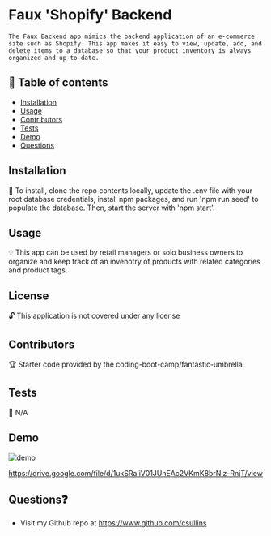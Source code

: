 # Faux 'Shopify' Backend
    The Faux Backend app mimics the backend application of an e-commerce site such as Shopify. This app makes it easy to view, update, add, and delete items to a database so that your product inventory is always organized and up-to-date.
  
  ## 📘 Table of contents
  - [Installation](#installation)
  - [Usage](#usage)
  - [Contributors](#contributors)
  - [Tests](#tests)
  - [Demo](#demo)
  - [Questions](#questions)

  ## Installation 
  
  🔧 To install, clone the repo contents locally, update the .env file with your root database credentials, install npm packages, and run 'npm run seed' to populate the database. Then, start the server with 'npm start'.
  
  ## Usage 

  💡 This app can be used by retail managers or solo business owners to organize and keep track of an invenotry of products with related categories and product tags.

  ## License
  
  🔓 This application is not covered under any license

  ## Contributors
  
  🏆 Starter code provided by the coding-boot-camp/fantastic-umbrella
  
  ## Tests 

  🔬 N/A

  ## Demo
   ![demo](./assets/faux_Shopify_BE_demo.gif)

   https://drive.google.com/file/d/1ukSRaIiV01JUnEAc2VKmK8brNlz-RnjT/view


  ## Questions❓

  * Visit my Github repo at https://www.github.com/csullins
  